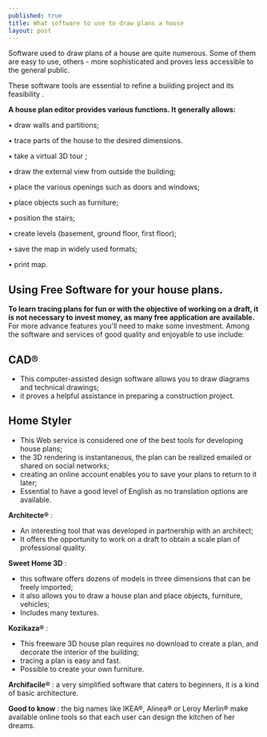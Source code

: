 ```yaml
---
published: true
title: What software to use to draw plans a house
layout: post
---
```

Software used to draw plans of a house are quite numerous. Some of them are easy to use, others - more sophisticated and proves less accessible to the general public.

These software tools are essential to refine a building project and its feasibility .

<strong>A house plan editor provides various functions. It generally allows:</strong>

•	draw walls and partitions;

•	trace parts of the house to the desired dimensions.

•	take a virtual 3D tour ;

•	draw the external view from outside the building;

•	place the various openings such as doors and windows;

•	place objects such as furniture;

•	position the stairs;

•	create levels (basement, ground floor, first floor);

•	save the map in widely used formats;

•	print map.


<h2>Using Free Software for your house plans.</h2>
<strong>To learn tracing plans for fun or with the objective of working on a draft, it is not necessary to invest money, as many free application are available. </strong>
For more advance features you'll need to make some investment. Among the software and services of good quality and enjoyable to use include:

<h2>CAD®</h2>
<ul>
 	<li>This computer-assisted design software allows you to draw diagrams and technical drawings;</li>
<li>it proves a helpful assistance in preparing a construction project.</li>
</ul>
<h2>Home Styler</h2>
<ul>
 	<li>This Web service is considered one of the best tools for developing house plans;</li>
 	<li>the 3D rendering is instantaneous, the plan can be realized emailed or shared on social networks;</li>
 	<li>creating an online account enables you to save your plans to return to it later;</li>
 	<li>Essential to have a good level of English as no translation options are available.</li>
</ul>
<strong>Architecte®</strong>  :
<ul>
 	<li>An interesting tool that was developed in partnership with an architect;</li>
 	<li>It offers the opportunity to work on a draft to obtain a scale plan of professional quality.</li>
</ul>

<strong>Sweet Home 3D</strong>  :
<ul>
 	<li>this software offers dozens of models in three dimensions that can be freely imported;</li>
 	<li>it also allows you to draw a house plan and place objects, furniture, vehicles;</li>
 	<li>Includes many textures.</li>
</ul>

<strong>Kozikaza®</strong>  :
<ul>
 	<li>This freeware 3D house plan requires no download to create a plan, and decorate the interior of the building;</li>
 	<li>tracing a plan is easy and fast.</li>
 	<li>Possible to create your own furniture.</li>
</ul>

 <strong>Archifacile®</strong>  : a very simplified software that caters to beginners, it is a kind of basic architecture.

<strong>Good to know</strong>  : the big names like IKEA®, Alinea® or Leroy Merlin® make available online tools so that each user can design the kitchen of her dreams.